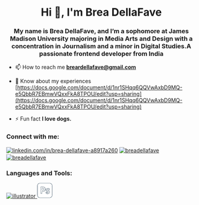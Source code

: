 <h1 align="center">Hi 👋, I'm Brea DellaFave</h1>
<h3 align="center">My name is Brea DellaFave, and I’m a sophomore at James Madison University majoring in Media Arts and Design with a concentration in Journalism and a minor in Digital Studies.A passionate frontend developer from India</h3>

- 📫 How to reach me **breardellafave@gmail.com**

- 📄 Know about my experiences [https://docs.google.com/document/d/1nr1SHqq6QQVwAxbD9MQ-e5QbbR7EBmwVQxxFkA8TPOU/edit?usp=sharing](https://docs.google.com/document/d/1nr1SHqq6QQVwAxbD9MQ-e5QbbR7EBmwVQxxFkA8TPOU/edit?usp=sharing)

- ⚡ Fun fact **I love dogs.**

<h3 align="left">Connect with me:</h3>
<p align="left">
<a href="https://linkedin.com/in/linkedin.com/in/brea-dellafave-a8917a260" target="blank"><img align="center" src="https://raw.githubusercontent.com/rahuldkjain/github-profile-readme-generator/master/src/images/icons/Social/linked-in-alt.svg" alt="linkedin.com/in/brea-dellafave-a8917a260" height="30" width="40" /></a>
<a href="https://fb.com/breadellafave" target="blank"><img align="center" src="https://raw.githubusercontent.com/rahuldkjain/github-profile-readme-generator/master/src/images/icons/Social/facebook.svg" alt="breadellafave" height="30" width="40" /></a>
<a href="https://instagram.com/breadellafave" target="blank"><img align="center" src="https://raw.githubusercontent.com/rahuldkjain/github-profile-readme-generator/master/src/images/icons/Social/instagram.svg" alt="breadellafave" height="30" width="40" /></a>
</p>

<h3 align="left">Languages and Tools:</h3>
<p align="left"> <a href="https://www.adobe.com/in/products/illustrator.html" target="_blank" rel="noreferrer"> <img src="https://www.vectorlogo.zone/logos/adobe_illustrator/adobe_illustrator-icon.svg" alt="illustrator" width="40" height="40"/> </a> <a href="https://www.photoshop.com/en" target="_blank" rel="noreferrer"> <img src="https://raw.githubusercontent.com/devicons/devicon/master/icons/photoshop/photoshop-line.svg" alt="photoshop" width="40" height="40"/> </a> </p>
